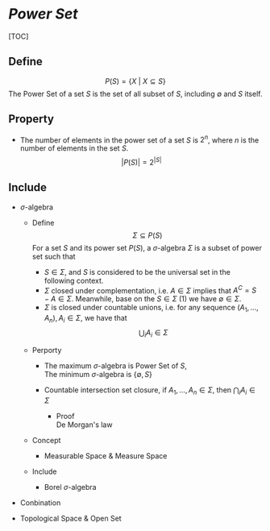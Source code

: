 # $Power\ Set$

[TOC]

## Define  
$$
P(S) = \{X \ |\ X \subseteq S\}  \tag{Power Set}
$$ 
The Power Set of a set $S$ is the set of all subset of $S$, including $\emptyset$ and $S$ itself.

## Property

- The number of elements in the power set of a set $S$ is $2^n$, where $n$ is the number of elements in the set $S$.
  $$
  |P(S)| = 2^{|S|}
  $$ 

## Include

* $\sigma$-algebra
  - Define  
    $$
    \Sigma \subseteq P(S)  \tag{$\sigma$-algebra}
    $$
    For a set $S$ and its power set $P(S)$, a $\sigma$-algebra $\Sigma$ is a subset of power set such that
    - $S \in \Sigma$, and $S$ is considered to be the universal set in the following context.
    - $\Sigma$ closed under complementation, i.e. $A \in \Sigma$ implies that $A^C = S - A \in \Sigma$. Meanwhile, base on the $S \in \Sigma$ (1) we have $\emptyset \in \Sigma$. 
    - $\Sigma$ is closed under countable unions, i.e. for any sequence $(A_1, ..., A_n), A_i \in \Sigma$, we have that 
      $$
      \bigcup_i A_i \in \Sigma
      $$

  - Perporty
    - The maximum $\sigma$-algebra is Power Set of $S$,  
      The minimum $\sigma$-algebra is $\{\emptyset, S\}$

    - Countable intersection set closure, if $A_1, ... , A_n \in Σ$, then $\bigcap_i A_i  \in Σ$
      - Proof  
        De Morgan's law

  - Concept
    * Measurable Space & Measure Space

  - Include
    * Borel $\sigma$-algebra 

* Conbination
* Topological Space & Open Set
